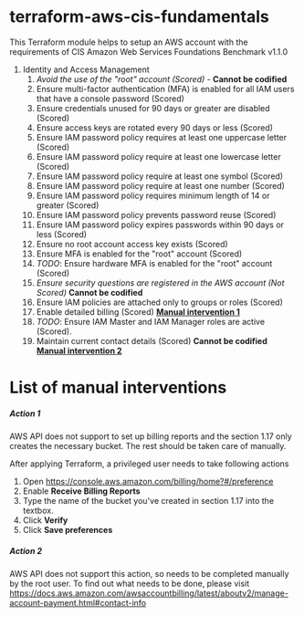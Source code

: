 # terraform-aws-cis-fundamentals

This Terraform module helps to setup an AWS account with the requirements of  CIS Amazon Web Services Foundations Benchmark v1.1.0

1. Identity and Access Management
    1. *Avoid the use of the "root" account (Scored)* - **Cannot be codified**
    2. Ensure multi-factor authentication (MFA) is enabled for all IAM users that have a console password (Scored)
    3. Ensure credentials unused for 90 days or greater are disabled (Scored)
    4. Ensure access keys are rotated every 90 days or less (Scored)
    5. Ensure IAM password policy requires at least one uppercase letter (Scored)
    6. Ensure IAM password policy require at least one lowercase letter (Scored)
    7. Ensure IAM password policy require at least one symbol (Scored)
    8. Ensure IAM password policy require at least one number (Scored)
    9. Ensure IAM password policy requires minimum length of 14 or greater (Scored)
    10. Ensure IAM password policy prevents password reuse (Scored)
    11. Ensure IAM password policy expires passwords within 90 days or less (Scored)
    12. Ensure no root account access key exists (Scored)
    13. Ensure MFA is enabled for the "root" account (Scored)
    14. *TODO*: Ensure hardware MFA is enabled for the "root" account (Scored)
    15. *Ensure security questions are registered in the AWS account (Not Scored)* **Cannot be codified**
    16. Ensure IAM policies are attached only to groups or roles (Scored)
    17. Enable detailed billing (Scored) **[Manual intervention 1](#action-1)**
    18. *TODO*: Ensure IAM Master and IAM Manager roles are active (Scored).
    19. Maintain current contact details (Scored) **Cannot be codified** **[Manual intervention 2](#action-2)**


# List of manual interventions
##### Action 1
AWS API does not support to set up billing reports and the section 1.17 only creates the necessary bucket. The rest should be taken care of manually.

After applying Terraform, a privileged user needs to take following actions
1. Open https://console.aws.amazon.com/billing/home?#/preference
2. Enable **Receive Billing Reports**
3. Type the name of the bucket you've created in section 1.17 into the textbox.
4. Click **Verify**
5. Click **Save preferences**

##### Action 2
AWS API does not support this action, so needs to be completed manually by the root user.
To find out what needs to be done, please visit https://docs.aws.amazon.com/awsaccountbilling/latest/aboutv2/manage-account-payment.html#contact-info
